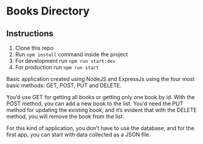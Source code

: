 # Books Directory

## Instructions

1. Clone this repo
2. Run `npm install` command inside the project
3. For development run `npm run start:dev`
4. For production run `npm run start`


Basic application created using NodeJS and ExpressJs using the four most basic methods: GET, POST, PUT and DELETE.

You’d use GET for getting all books or getting only one book by id. With the POST method, you can add a new book to the list. You’d need the PUT method for updating the existing book, and it’s evident that with the DELETE method, you will remove the book from the list.

For this kind of application, you don’t have to use the database, and for the first app, you can start with data collected as a JSON file.